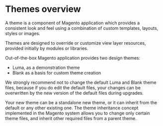 # Themes overview

A theme is a component of Magento application which provides a consistent look and feel using a combination of custom templates, layouts, styles or images.

Themes are designed to override or customize view layer resources, provided initially by modules or libraries.

Out-of-the-box Magento application provides two design themes:
- Luma, as a demonstration theme
- Blank as a basis for custom theme creation

We strongly recommend not to change the default Luma and Blank theme files, because if you do edit the default files, your changes can be overwritten by the new version of the default files during upgrades.

Your new theme can be a standalone new theme, or it can inherit from the default or any other existing one. The theme inheritance concept implemented in the Magento system allows you to change only certain theme files, and inherit other required files from a parent theme.
